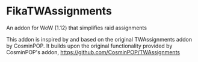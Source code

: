 # FikaTWAssignments
An addon for WoW (1.12) that simplifies raid assignments

This addon is inspired by and based on the original TWAssignments addon by CosminPOP. It builds upon the original functionality provided by CosminPOP's addon,
https://github.com/CosminPOP/TWAssignments
